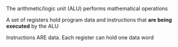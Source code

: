 The arithmetic/logic unit (ALU) performs mathematical operations

A set of registers hold program data and instructions that **are being executed** by the ALU

Instructions ARE data. Each register can hold one data word